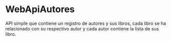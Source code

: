 # WebApiAutores

API simple que contiene un registro de autores y sus libros, cada libro se ha relacionado con su respectivo autor y cada autor contiene la lista de sus libro.
